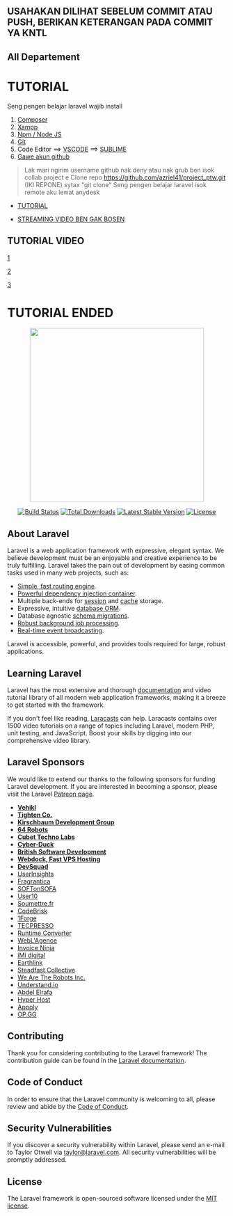 ## USAHAKAN DILIHAT SEBELUM COMMIT ATAU PUSH, BERIKAN KETERANGAN PADA COMMIT YA KNTL

## All Departement

# TUTORIAL

Seng pengen belajar laravel wajib install

1. <a href="https://getcomposer.org/Composer-Setup.exe">Composer</a>
2. <a href="https://www.apachefriends.org/xampp-files/7.4.3/xampp-windows-x64-7.4.3-0-VC15-installer.exe">Xampp</a>
3. <a href="https://nodejs.org/dist/v12.16.1/node-v12.16.1-x64.msi">Npm / Node JS</a>
4. <a href="https://git-scm.com/download/win">Git</a>
5. Code Editor
   ==> <a href="https://code.visualstudio.com/download">VSCODE</a>
   ==> <a href="https://www.sublimetext.com/3">SUBLIME</a>
6. <a href="https://github.com/join">Gawe akun github</a>

> Lak mari ngirim username github nak deny atau nak grub ben isok collab project e
> Clone repo <a href="https://github.com/azriel41/project_ptw.git">https://github.com/azriel41/project_ptw.git</a> (IKI REPONE)
> sytax "git clone"
> Seng pengen belajar laravel isok remote aku lewat anydesk

-   <a href="http://backupotak.com/">TUTORIAL</a>

-   <a href="https://pornhub.com/">STREAMING VIDEO BEN GAK BOSEN</a>

## TUTORIAL VIDEO

<a href="https://www.youtube.com/watch?v=-82XvDLsGKc&list=PLRKMmwY3-5MzQzlYKzc9-zymaCXaRfwOF">1</a>

<a href="https://www.youtube.com/watch?v=gVHsZbnSkbc&list=PLjCsQGDzSNNuDT87jBzveotGwjK1ht2Y7">2</a>

<a href="https://www.youtube.com/watch?v=poGkVaLUd30&list=PLOpjxspexSIlL3jDsW5jlA75tJUP_fSW-">3</a>

# TUTORIAL ENDED

<p align="center"><img src="https://res.cloudinary.com/dtfbvvkyp/image/upload/v1566331377/laravel-logolockup-cmyk-red.svg" width="400"></p>

<p align="center">
<a href="https://travis-ci.org/laravel/framework"><img src="https://travis-ci.org/laravel/framework.svg" alt="Build Status"></a>
<a href="https://packagist.org/packages/laravel/framework"><img src="https://poser.pugx.org/laravel/framework/d/total.svg" alt="Total Downloads"></a>
<a href="https://packagist.org/packages/laravel/framework"><img src="https://poser.pugx.org/laravel/framework/v/stable.svg" alt="Latest Stable Version"></a>
<a href="https://packagist.org/packages/laravel/framework"><img src="https://poser.pugx.org/laravel/framework/license.svg" alt="License"></a>
</p>

## About Laravel

Laravel is a web application framework with expressive, elegant syntax. We believe development must be an enjoyable and creative experience to be truly fulfilling. Laravel takes the pain out of development by easing common tasks used in many web projects, such as:

-   [Simple, fast routing engine](https://laravel.com/docs/routing).
-   [Powerful dependency injection container](https://laravel.com/docs/container).
-   Multiple back-ends for [session](https://laravel.com/docs/session) and [cache](https://laravel.com/docs/cache) storage.
-   Expressive, intuitive [database ORM](https://laravel.com/docs/eloquent).
-   Database agnostic [schema migrations](https://laravel.com/docs/migrations).
-   [Robust background job processing](https://laravel.com/docs/queues).
-   [Real-time event broadcasting](https://laravel.com/docs/broadcasting).

Laravel is accessible, powerful, and provides tools required for large, robust applications.

## Learning Laravel

Laravel has the most extensive and thorough [documentation](https://laravel.com/docs) and video tutorial library of all modern web application frameworks, making it a breeze to get started with the framework.

If you don't feel like reading, [Laracasts](https://laracasts.com) can help. Laracasts contains over 1500 video tutorials on a range of topics including Laravel, modern PHP, unit testing, and JavaScript. Boost your skills by digging into our comprehensive video library.

## Laravel Sponsors

We would like to extend our thanks to the following sponsors for funding Laravel development. If you are interested in becoming a sponsor, please visit the Laravel [Patreon page](https://patreon.com/taylorotwell).

-   **[Vehikl](https://vehikl.com/)**
-   **[Tighten Co.](https://tighten.co)**
-   **[Kirschbaum Development Group](https://kirschbaumdevelopment.com)**
-   **[64 Robots](https://64robots.com)**
-   **[Cubet Techno Labs](https://cubettech.com)**
-   **[Cyber-Duck](https://cyber-duck.co.uk)**
-   **[British Software Development](https://www.britishsoftware.co)**
-   **[Webdock, Fast VPS Hosting](https://www.webdock.io/en)**
-   **[DevSquad](https://devsquad.com)**
-   [UserInsights](https://userinsights.com)
-   [Fragrantica](https://www.fragrantica.com)
-   [SOFTonSOFA](https://softonsofa.com/)
-   [User10](https://user10.com)
-   [Soumettre.fr](https://soumettre.fr/)
-   [CodeBrisk](https://codebrisk.com)
-   [1Forge](https://1forge.com)
-   [TECPRESSO](https://tecpresso.co.jp/)
-   [Runtime Converter](http://runtimeconverter.com/)
-   [WebL'Agence](https://weblagence.com/)
-   [Invoice Ninja](https://www.invoiceninja.com)
-   [iMi digital](https://www.imi-digital.de/)
-   [Earthlink](https://www.earthlink.ro/)
-   [Steadfast Collective](https://steadfastcollective.com/)
-   [We Are The Robots Inc.](https://watr.mx/)
-   [Understand.io](https://www.understand.io/)
-   [Abdel Elrafa](https://abdelelrafa.com)
-   [Hyper Host](https://hyper.host)
-   [Appoly](https://www.appoly.co.uk)
-   [OP.GG](https://op.gg)

## Contributing

Thank you for considering contributing to the Laravel framework! The contribution guide can be found in the [Laravel documentation](https://laravel.com/docs/contributions).

## Code of Conduct

In order to ensure that the Laravel community is welcoming to all, please review and abide by the [Code of Conduct](https://laravel.com/docs/contributions#code-of-conduct).

## Security Vulnerabilities

If you discover a security vulnerability within Laravel, please send an e-mail to Taylor Otwell via [taylor@laravel.com](mailto:taylor@laravel.com). All security vulnerabilities will be promptly addressed.

## License

The Laravel framework is open-sourced software licensed under the [MIT license](https://opensource.org/licenses/MIT).
